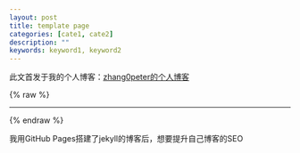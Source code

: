 ```yaml
---
layout: post
title: template page
categories: [cate1, cate2]
description: ""
keywords: keyword1, keyword2
---
```


此文首发于我的个人博客：[zhang0peter的个人博客](https://zhang0peter.com)         

{% raw %}
***          
{% endraw %}



我用GitHub Pages搭建了jekyll的博客后，想要提升自己博客的SEO


